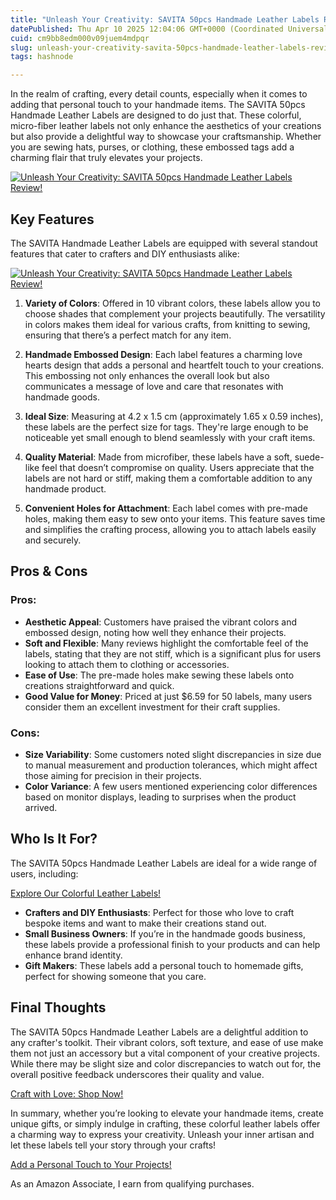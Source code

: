 ```yaml
---
title: "Unleash Your Creativity: SAVITA 50pcs Handmade Leather Labels Review!"
datePublished: Thu Apr 10 2025 12:04:06 GMT+0000 (Coordinated Universal Time)
cuid: cm9bb8edm000v09juem4mdpqr
slug: unleash-your-creativity-savita-50pcs-handmade-leather-labels-review
tags: hashnode

---
```


<p>In the realm of crafting, every detail counts, especially when it comes to adding that personal touch to your handmade items. The SAVITA 50pcs Handmade Leather Labels are designed to do just that. These colorful, micro-fiber leather labels not only enhance the aesthetics of your creations but also provide a delightful way to showcase your craftsmanship. Whether you are sewing hats, purses, or clothing, these embossed tags add a charming flair that truly elevates your projects.</p>
<a href='https://www.amazon.com/dp/B09PRG6SGX?tag=myreviews0fcb-20' target='_blank' rel='nofollow'>
<img src='https://m.media-amazon.com/images/I/71ST5CKXXwL._AC_SL1500_.jpg' alt='Unleash Your Creativity: SAVITA 50pcs Handmade Leather Labels Review!' style='display: block; margin: auto; max-width: 100%; height: auto;'>
</a>
<h2>Key Features</h2>
<p>The SAVITA Handmade Leather Labels are equipped with several standout features that cater to crafters and DIY enthusiasts alike:</p>
<a href='https://www.amazon.com/dp/B09PRG6SGX?tag=myreviews0fcb-20' target='_blank' rel='nofollow'>
<img src='https://m.media-amazon.com/images/I/81aqWKu5w9L._AC_SL1500_.jpg' alt='Unleash Your Creativity: SAVITA 50pcs Handmade Leather Labels Review!' style='display: block; margin: auto; max-width: 100%; height: auto;'>
</a>
<ol>
<li>
<p><strong>Variety of Colors</strong>: Offered in 10 vibrant colors, these labels allow you to choose shades that complement your projects beautifully. The versatility in colors makes them ideal for various crafts, from knitting to sewing, ensuring that there’s a perfect match for any item.</p>
</li>
<li>
<p><strong>Handmade Embossed Design</strong>: Each label features a charming love hearts design that adds a personal and heartfelt touch to your creations. This embossing not only enhances the overall look but also communicates a message of love and care that resonates with handmade goods.</p>
</li>
<li>
<p><strong>Ideal Size</strong>: Measuring at 4.2 x 1.5 cm (approximately 1.65 x 0.59 inches), these labels are the perfect size for tags. They're large enough to be noticeable yet small enough to blend seamlessly with your craft items.</p>
</li>
<li>
<p><strong>Quality Material</strong>: Made from microfiber, these labels have a soft, suede-like feel that doesn’t compromise on quality. Users appreciate that the labels are not hard or stiff, making them a comfortable addition to any handmade product.</p>
</li>
<li>
<p><strong>Convenient Holes for Attachment</strong>: Each label comes with pre-made holes, making them easy to sew onto your items. This feature saves time and simplifies the crafting process, allowing you to attach labels easily and securely.</p>
</li>
</ol>
<h2>Pros &amp; Cons</h2>
<h3>Pros:</h3>
<ul>
<li><strong>Aesthetic Appeal</strong>: Customers have praised the vibrant colors and embossed design, noting how well they enhance their projects.</li>
<li><strong>Soft and Flexible</strong>: Many reviews highlight the comfortable feel of the labels, stating that they are not stiff, which is a significant plus for users looking to attach them to clothing or accessories.</li>
<li><strong>Ease of Use</strong>: The pre-made holes make sewing these labels onto creations straightforward and quick.</li>
<li><strong>Good Value for Money</strong>: Priced at just $6.59 for 50 labels, many users consider them an excellent investment for their craft supplies.</li>
</ul>
<h3>Cons:</h3>
<ul>
<li><strong>Size Variability</strong>: Some customers noted slight discrepancies in size due to manual measurement and production tolerances, which might affect those aiming for precision in their projects.</li>
<li><strong>Color Variance</strong>: A few users mentioned experiencing color differences based on monitor displays, leading to surprises when the product arrived.</li>
</ul>
<h2>Who Is It For?</h2>
<p>The SAVITA 50pcs Handmade Leather Labels are ideal for a wide range of users, including:</p>
<p><a href='https://www.amazon.com/dp/B09PRG6SGX?tag=myreviews0fcb-20' target='_blank' rel='nofollow'>Explore Our Colorful Leather Labels!</a></p>
<ul>
<li><strong>Crafters and DIY Enthusiasts</strong>: Perfect for those who love to craft bespoke items and want to make their creations stand out.</li>
<li><strong>Small Business Owners</strong>: If you’re in the handmade goods business, these labels provide a professional finish to your products and can help enhance brand identity.</li>
<li><strong>Gift Makers</strong>: These labels add a personal touch to homemade gifts, perfect for showing someone that you care.</li>
</ul>
<h2>Final Thoughts</h2>
<p>The SAVITA 50pcs Handmade Leather Labels are a delightful addition to any crafter's toolkit. Their vibrant colors, soft texture, and ease of use make them not just an accessory but a vital component of your creative projects. While there may be slight size and color discrepancies to watch out for, the overall positive feedback underscores their quality and value.</p>
<p><a href='https://www.amazon.com/dp/B09PRG6SGX?tag=myreviews0fcb-20' target='_blank' rel='nofollow'>Craft with Love: Shop Now!</a></p>
<p>In summary, whether you’re looking to elevate your handmade items, create unique gifts, or simply indulge in crafting, these colorful leather labels offer a charming way to express your creativity. Unleash your inner artisan and let these labels tell your story through your crafts!</p>
<p><a href='https://www.amazon.com/dp/B09PRG6SGX?tag=myreviews0fcb-20' target='_blank' rel='nofollow'>Add a Personal Touch to Your Projects!</a></p>
<p>As an Amazon Associate, I earn from qualifying purchases.</p>